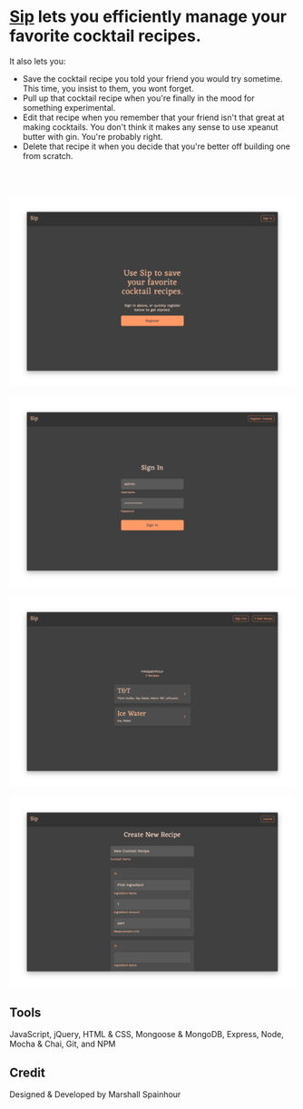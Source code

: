 # [Sip](https://pacific-castle-68250.herokuapp.com/) lets you efficiently manage your favorite cocktail recipes.
It also lets you:
- Save the cocktail recipe you told your friend you would try sometime. This time, you insist to them, you wont forget.
- Pull up that cocktail recipe when you're finally in the mood for something experimental.
- Edit that recipe when you remember that your friend isn't that great at making cocktails. You don't think it makes any sense to use xpeanut butter with gin. You're probably right.
- Delete that recipe it when you decide that you're better off building one from scratch.

<br>
<br>

<p align="center">
   <img src="readme resources/landing.png">
</p>
<p align="center">
   <img src="readme resources/signIn.png">
</p>
<p align="center">
   <img src="readme resources/userHome.png">
</p>
<p align="center">
   <img src="readme resources/recipeEdit.png">
</p>

<!-- TODO: ## API Documentation -->

## Tools
JavaScript, jQuery, HTML & CSS, Mongoose & MongoDB, Express, Node, Mocha & Chai, Git, and NPM

## Credit
Designed & Developed by Marshall Spainhour